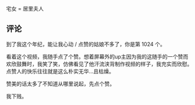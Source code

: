 宅女 = 居里夫人


## 评论

到了我这个年纪，能让我心动 / 点赞的姑娘不多了，你是第 1024 个。

看着这个视频，我随手点了个赞。想着屏幕外的up主因为我的这随手的一个赞而欢欣鼓舞时，我笑了笑，仿佛看见了他汗流浃背制作视频的样子，我充实而欣慰。点赞人的快乐往往就是这么朴实无华…且枯燥。

赞美的话太多了不知道从哪里说起，先点个赞。

我下贱。
